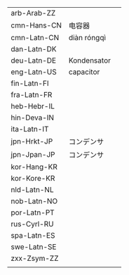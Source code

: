 | | | |
|-|-|-|
| arb-Arab-ZZ |  |  |
| cmn-Hans-CN | 电容器 |  |
| cmn-Latn-CN | diàn róngqì |  |
| dan-Latn-DK |  |  |
| deu-Latn-DE | Kondensator |  |
| eng-Latn-US | capacitor |  |
| fin-Latn-FI |  |  |
| fra-Latn-FR |  |  |
| heb-Hebr-IL |  |  |
| hin-Deva-IN |  |  |
| ita-Latn-IT |  |  |
| jpn-Hrkt-JP | コンデンサ |  |
| jpn-Jpan-JP | コンデンサ |  |
| kor-Hang-KR |  |  |
| kor-Kore-KR |  |  |
| nld-Latn-NL |  |  |
| nob-Latn-NO |  |  |
| por-Latn-PT |  |  |
| rus-Cyrl-RU |  |  |
| spa-Latn-ES |  |  |
| swe-Latn-SE |  |  |
| zxx-Zsym-ZZ |  |  |
|  |  |  |